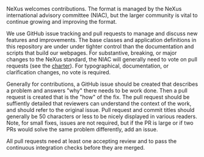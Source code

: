 NeXus welcomes contributions. The format is managed by the NeXus international advisory committee (NIAC), but the larger community is vital to continue growing and improving the format. 

We use GitHub issue tracking and pull requests to manage and discuss new features and improvements.  The base classes and application definitions in this repository are under under tighter control than the documentation and scripts that build our webpages.  For substantive, breaking, or major changes to the NeXus standard, the NIAC will generally need to vote on pull requests (see the [charter](https://www.nexusformat.org/NIAC.html#organization)). For typographical, documentation, or clarification changes, no vote is required.

Generally for contributions, a GitHub issue should be created that describes a problem and answers "why" there needs to be work done.  Then a pull request is created that is the "how" of the fix.  The pull request should be suffiently detailed that reviewers can understand the context of the work, and should refer to the original issue.  Pull request and commit titles should generally be 50 characters or less to be nicely displayed in various readers.  Note, for small fixes, issues are not required, but if the PR is large or if two PRs would solve the same problem differently, add an issue.  

All pull requests need at least one accepting review and to pass the continuous integration checks before they are merged.
